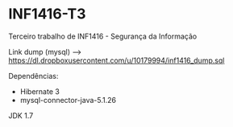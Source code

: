INF1416-T3
==========

Terceiro trabalho de INF1416 - Segurança da Informação

Link dump (mysql) --> https://dl.dropboxusercontent.com/u/10179994/inf1416_dump.sql


Dependências: 
  - Hibernate 3
  - mysql-connector-java-5.1.26
  

JDK 1.7
